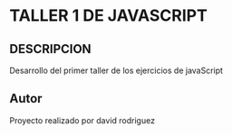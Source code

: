 # TALLER 1 DE JAVASCRIPT

## DESCRIPCION

Desarrollo del primer taller de los ejercicios de javaScript

## Autor

Proyecto realizado por david rodriguez
